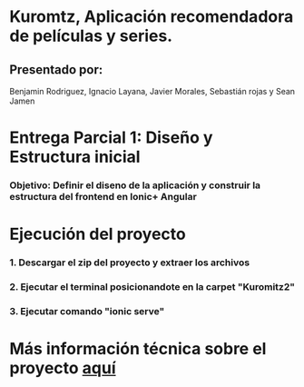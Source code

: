 # Kuromtz, Aplicación recomendadora de películas y series.
## Presentado por:
Benjamin Rodriguez, Ignacio Layana, Javier Morales, Sebastián rojas y Sean Jamen

# Entrega Parcial 1: Diseño y Estructura inicial
### Objetivo: Definir el diseno de la aplicación y construir la estructura del frontend en Ionic+ Angular

# Ejecución del proyecto
### 1. Descargar el zip del proyecto y extraer los archivos
### 2. Ejecutar el terminal posicionandote en la carpet "Kuromitz2"
### 3. Ejecutar comando "ionic serve"

# Más información técnica sobre el proyecto [aquí](https://github.com/Jembaminyeye/Kuromitz2/blob/master/readme.md)
